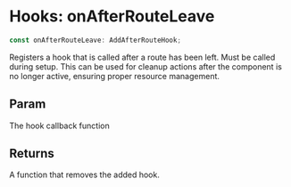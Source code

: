 # Hooks: onAfterRouteLeave

```ts
const onAfterRouteLeave: AddAfterRouteHook;
```

Registers a hook that is called after a route has been left. Must be called during setup.
This can be used for cleanup actions after the component is no longer active, ensuring proper resource management.

## Param

The hook callback function

## Returns

A function that removes the added hook.
